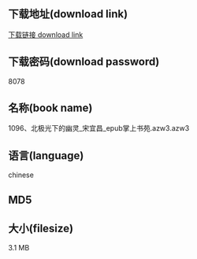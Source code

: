 ## 下载地址(download link)
[下载链接 download link](https://voluble-croquembouche-d321dc.netlify.app/?s=1096%E3%80%81%E5%8C%97%E6%9E%81%E5%85%89%E4%B8%8B%E7%9A%84%E5%B9%BD%E7%81%B5_%E5%AE%8B%E5%AE%9C%E6%98%8C_epub%E6%8E%8C%E4%B8%8A%E4%B9%A6%E8%8B%91.azw3)

## 下载密码(download password)
8078

## 名称(book name)
1096、北极光下的幽灵_宋宜昌_epub掌上书苑.azw3.azw3

## 语言(language)
chinese

## MD5


## 大小(filesize)
3.1 MB
